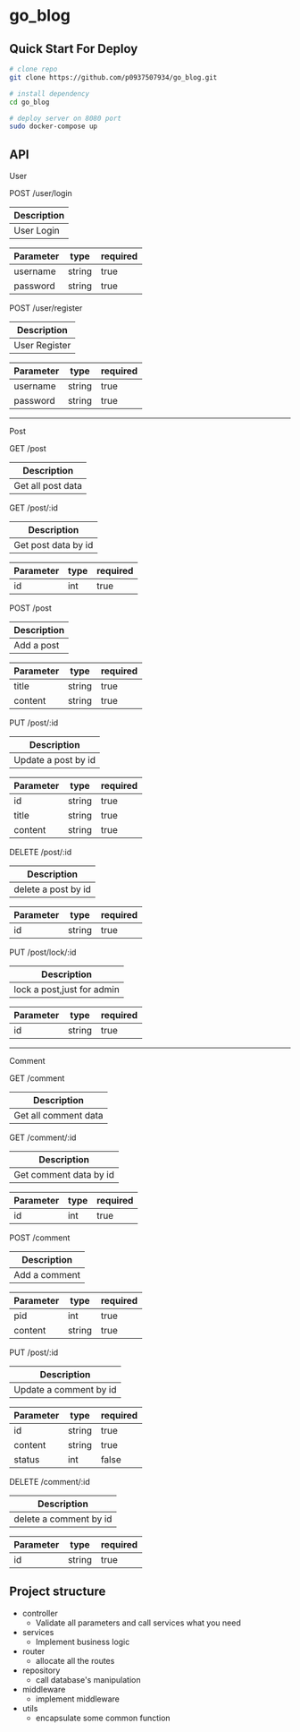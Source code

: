 # go_blog

## Quick Start For Deploy

```sh
# clone repo
git clone https://github.com/p0937507934/go_blog.git

# install dependency
cd go_blog

# deploy server on 8080 port
sudo docker-compose up
```
## API

User

POST /user/login

| Description |
| ------------|
|User Login|

| Parameter |         type            |     required |
| ------- | ----------------------| -----------------|
| username    | string  |  true             |
| password    | string  |  true             |


POST /user/register

| Description |
| ------------|
|User Register|

| Parameter |         type            |     required |
| ------- | ----------------------| -----------------|
| username    | string  |  true             |
| password    | string  |  true             |

---
Post 

GET /post

| Description |
| ------------|
|Get all post data|

GET /post/:id

| Description |
| ------------|
|Get post data by id|

| Parameter |         type            |     required |
| ------- | ----------------------| -----------------|
| id    | int  |  true             |

POST /post

| Description |
| ------------|
|Add a post|

| Parameter |         type            |     required |
| ------- | ----------------------| -----------------|
| title    | string  |  true             |
| content    | string  |  true             |

PUT /post/:id

| Description |
| ------------|
|Update a post by id|

| Parameter |         type            |     required |
| ------- | ----------------------| -----------------|
| id    | string  |  true             |
| title    | string  |  true             |
| content    | string  |  true             |

DELETE /post/:id

| Description |
| ------------|
|delete a post by id|

| Parameter |         type            |     required |
| ------- | ----------------------| -----------------|
| id    | string  |  true             |

PUT /post/lock/:id

| Description |
| ------------|
|lock a post,just for admin|

| Parameter |         type            |     required |
| ------- | ----------------------| -----------------|
| id    | string  |  true             |

---
Comment

GET /comment


| Description |
| ------------|
|Get all comment data|

GET /comment/:id

| Description |
| ------------|
|Get comment data by id|

| Parameter |         type            |     required |
| ------- | ----------------------| -----------------|
| id    | int  |  true             |


POST /comment

| Description |
| ------------|
|Add a comment|

| Parameter |         type            |     required |
| ------- | ----------------------| -----------------|
| pid    | int  |  true             |
| content    | string  |  true             |

PUT /post/:id

| Description |
| ------------|
|Update a comment by id|

| Parameter |         type            |     required |
| ------- | ----------------------| -----------------|
| id    | string  |  true             |
| content    | string  |  true             |
|status|int|false

DELETE /comment/:id

| Description |
| ------------|
|delete a comment by id|

| Parameter |         type            |     required |
| ------- | ----------------------| -----------------|
| id    | string  |  true             |



## Project structure
- controller
  - Validate all parameters and call services what you need
- services
  - Implement business logic
- router
  - allocate all the routes
- repository
  - call database's manipulation
- middleware
  - implement middleware
- utils
  - encapsulate some common function



  

